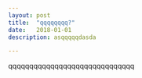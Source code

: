 ```yaml
---
layout: post
title:  "qqqqqqqq?"
date:   2018-01-01
description: asqqqqqdasda

---
```

qqqqqqqqqqqqqqqqqqqqqqqqqqqqqq